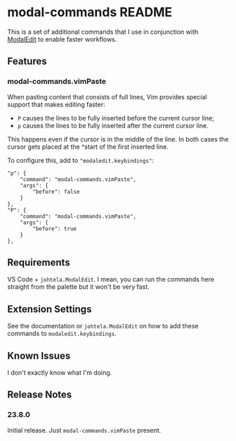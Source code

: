 # modal-commands README

This is a set of additional commands that I use in conjunction with
[ModalEdit](https://marketplace.visualstudio.com/items?itemName=johtela.vscode-modaledit) to enable faster workflows.

## Features

### modal-commands.vimPaste

When pasting content that consists of full lines, Vim provides special
support that makes editing faster:
- `P` causes the lines to be fully inserted before the current cursor
  line;
- `p` causes the lines to be fully inserted after the current cursor
  line.

This happens even if the cursor is in the middle of the line. In both
cases the cursor gets placed at the ^start of the first inserted line. 

To configure this, add to `"modaledit.keybindings"`:
```
"p": {
    "command": "modal-commands.vimPaste",
    "args": {
        "before": false
    }
},
"P": {
    "command": "modal-commands.vimPaste",
    "args": {
        "before": true
    }
},
```

## Requirements

VS Code + `johtela.ModalEdit`. I mean, you can run the commands here
straight from the palette but it won't be very fast.

## Extension Settings

See the documentation or `johtela.ModalEdit` on how to add these
commands to `modaledit.keybindings`.

## Known Issues

I don't exactly know what I'm doing.

## Release Notes

### 23.8.0

Initial release. Just `modal-commands.vimPaste` present.